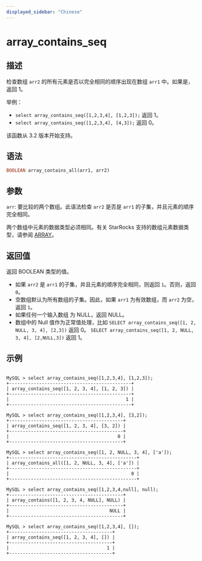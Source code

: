 ```yaml
---
displayed_sidebar: "Chinese"
---
```


# array_contains_seq

## 描述

检查数组 `arr2` 的所有元素是否以完全相同的顺序出现在数组 `arr1` 中。如果是，返回 1。

举例：

- `select array_contains_seq([1,2,3,4], [1,2,3]);` 返回 1。
- `select array_contains_seq([1,2,3,4], [4,3]);` 返回 0。

该函数从 3.2 版本开始支持。

## 语法

~~~Haskell
BOOLEAN array_contains_all(arr1, arr2)
~~~

## 参数

`arr`: 要比较的两个数组。此语法检查 `arr2` 是否是 `arr1` 的子集，并且元素的顺序完全相同。

两个数组中元素的数据类型必须相同。有关 StarRocks 支持的数组元素数据类型，请参阅 [ARRAY](../../../sql-reference/sql-statements/data-types/Array.md)。

## 返回值

返回 BOOLEAN 类型的值。

- 如果 `arr2` 是 `arr1` 的子集，并且元素的顺序完全相同，则返回 `1`。否则，返回 `0`。
- 空数组默认为所有数组的子集。因此，如果 `arr1` 为有效数组，而 `arr2` 为空，返回 `1`。
- 如果任何一个输入数组 为 NULL，返回 NULL。
- 数组中的 Null 值作为正常值处理，比如 `SELECT array_contains_seq([1, 2, NULL, 3, 4], [2,3])` 返回 0。 `SELECT array_contains_seq([1, 2, NULL, 3, 4], [2,NULL,3])` 返回 1。

## 示例

```Plaintext

MySQL > select array_contains_seq([1,2,3,4], [1,2,3]);
+---------------------------------------------+
| array_contains_seq([1, 2, 3, 4], [1, 2, 3]) |
+---------------------------------------------+
|                                           1 |
+---------------------------------------------+

MySQL > select array_contains_seq([1,2,3,4], [3,2]);
+------------------------------------------+
| array_contains_seq([1, 2, 3, 4], [3, 2]) |
+------------------------------------------+
|                                        0 |
+------------------------------------------+

MySQL > select array_contains_seq([1, 2, NULL, 3, 4], ['a']);
+-----------------------------------------------+
| array_contains_all([1, 2, NULL, 3, 4], ['a']) |
+-----------------------------------------------+
|                                             0 |
+-----------------------------------------------+

MySQL > select array_contains_seq([1,2,3,4,null], null);
+------------------------------------------+
| array_contains([1, 2, 3, 4, NULL], NULL) |
+------------------------------------------+
|                                     NULL |
+------------------------------------------+

MySQL > select array_contains_seq([1,2,3,4], []);
+--------------------------------------+
| array_contains_seq([1, 2, 3, 4], []) |
+--------------------------------------+
|                                    1 |
+--------------------------------------+
```
